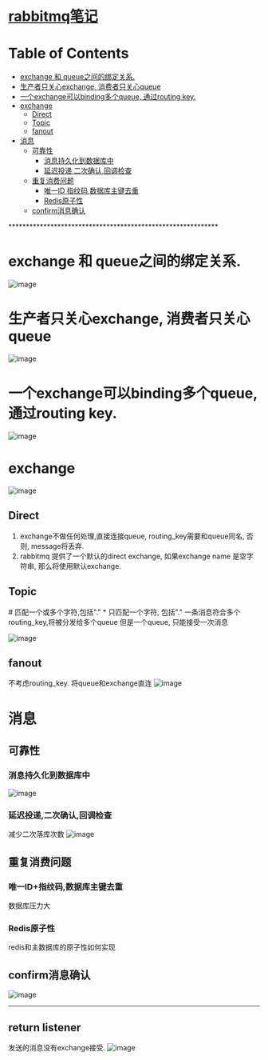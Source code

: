 # [rabbitmq笔记](https://github.com/chaleaoch/gitblog/issues/30)

Table of Contents
=================

   * [exchange 和 queue之间的绑定关系.](#exchange-和-queue之间的绑定关系)
   * [生产者只关心exchange, 消费者只关心queue](#生产者只关心exchange-消费者只关心queue)
   * [一个exchange可以binding多个queue, 通过routing key.](#一个exchange可以binding多个queue-通过routing-key)
   * [exchange](#exchange)
      * [Direct](#direct)
      * [Topic](#topic)
      * [fanout](#fanout)
   * [消息](#消息)
      * [可靠性](#可靠性)
         * [消息持久化到数据库中](#消息持久化到数据库中)
         * [延迟投递,二次确认,回调检查](#延迟投递二次确认回调检查)
      * [重复消费问题](#重复消费问题)
         * [唯一ID 指纹码,数据库主键去重](#唯一id指纹码数据库主键去重)
         * [Redis原子性](#redis原子性)
      * [confirm消息确认](#confirm消息确认)

\*\*\*\*\*\*\*\*\*\*\*\*\*\*\*\*\*\*\*\*\*\*\*\*\*\*\*\*\*\*\*\*\*\*\*\*\*\*\*\*\*\*\*\*\*\*\*\*\*\*\*\*\*\*\*\*\*\*\*\*







# exchange 和 queue之间的绑定关系.
![image](https://user-images.githubusercontent.com/11831441/99941993-e931a580-2da9-11eb-9a43-1471dcd5ca04.png)

# 生产者只关心exchange, 消费者只关心queue
![image](https://user-images.githubusercontent.com/11831441/99943368-25fe9c00-2dac-11eb-832c-068199ec3b5f.png)

# 一个exchange可以binding多个queue, 通过routing key.
![image](https://user-images.githubusercontent.com/11831441/99943538-6b22ce00-2dac-11eb-8692-a2d62c37a719.png)

# exchange
![image](https://user-images.githubusercontent.com/11831441/100063153-b18b3200-2e6b-11eb-91a1-7900283e03a7.png)

## Direct
1. exchange不做任何处理,直接连接queue, routing_key需要和queue同名, 否则, message将丢弃.
2. rabbitmq 提供了一个默认的direct exchange, 如果exchange name 是空字符串, 那么将使用默认exchange.

## Topic 
\# 匹配一个或多个字符,包括"."
\* 只匹配一个字符, 包括"."
一条消息符合多个routing_key,将被分发给多个queue
但是一个queue, 只能接受一次消息

![image](https://user-images.githubusercontent.com/11831441/100068009-ec906400-2e71-11eb-877b-b9d92b0d4e76.png)

## fanout 
 不考虑routing_key. 将queue和exchange直连
![image](https://user-images.githubusercontent.com/11831441/100071193-be148800-2e75-11eb-99f1-a303788a466a.png)

# 消息
## 可靠性
### 消息持久化到数据库中
![image](https://user-images.githubusercontent.com/11831441/100073268-44ca6480-2e78-11eb-9240-5b6417e716e1.png)
### 延迟投递,二次确认,回调检查
减少二次落库次数
![image](https://user-images.githubusercontent.com/11831441/100074726-0fbf1180-2e7a-11eb-8b28-98fb3b085cac.png)

## 重复消费问题
### 唯一ID+指纹码,数据库主键去重
数据库压力大
### Redis原子性
redis和主数据库的原子性如何实现

## confirm消息确认
![image](https://user-images.githubusercontent.com/11831441/100079365-87dc0600-2e7f-11eb-83f1-cde4197d5c99.png)




---

## return listener
发送的消息没有exchange接受.
![image](https://user-images.githubusercontent.com/11831441/100577414-30281980-331b-11eb-9f63-e5bdf22f6b4b.png)

